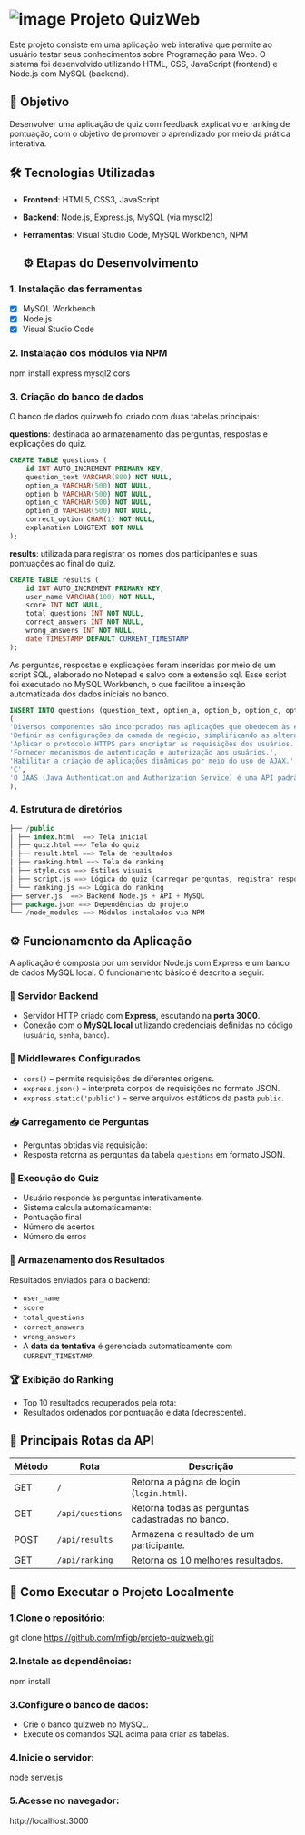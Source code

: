 #  ![image](https://github.com/user-attachments/assets/a6d74faf-3c5b-4f47-946c-2e376bb2b4b2)  Projeto QuizWeb
Este projeto consiste em uma aplicação web interativa que permite ao usuário testar seus conhecimentos sobre Programação para Web. O sistema foi desenvolvido utilizando HTML, CSS, JavaScript (frontend) e Node.js com MySQL (backend).


## 🎯 Objetivo
Desenvolver uma aplicação de quiz com feedback explicativo e ranking de pontuação, com o objetivo de promover o aprendizado por meio da prática interativa.

## 🛠️ Tecnologias Utilizadas

- **Frontend**: HTML5, CSS3, JavaScript  
- **Backend**: Node.js, Express.js, MySQL (via mysql2)  
- **Ferramentas**: Visual Studio Code, MySQL Workbench, NPM  

 
    ## ⚙️ Etapas do Desenvolvimento

### 1. Instalação das ferramentas

- [x] MySQL Workbench
- [x] Node.js
- [x] Visual Studio Code

### 2. Instalação dos módulos via NPM 

npm install express mysql2 cors

### 3. Criação do banco de dados

O banco de dados quizweb foi criado com duas tabelas principais:

**questions**: destinada ao armazenamento das perguntas, respostas e explicações do quiz.

```sql
CREATE TABLE questions (
    id INT AUTO_INCREMENT PRIMARY KEY,
    question_text VARCHAR(800) NOT NULL,
    option_a VARCHAR(500) NOT NULL,
    option_b VARCHAR(500) NOT NULL,
    option_c VARCHAR(500) NOT NULL,
    option_d VARCHAR(500) NOT NULL,
    correct_option CHAR(1) NOT NULL,
    explanation LONGTEXT NOT NULL
);
``` 

**results**: utilizada para registrar os nomes dos participantes e suas pontuações ao final do quiz.
```sql
CREATE TABLE results (
    id INT AUTO_INCREMENT PRIMARY KEY,
    user_name VARCHAR(100) NOT NULL,
    score INT NOT NULL,
    total_questions INT NOT NULL,
    correct_answers INT NOT NULL,
    wrong_answers INT NOT NULL,
    date TIMESTAMP DEFAULT CURRENT_TIMESTAMP
);
```

As perguntas, respostas e explicações foram inseridas por meio de um script SQL, elaborado no Notepad e salvo com a extensão sql. Esse script foi executado no MySQL Workbench, o que facilitou a inserção automatizada dos dados iniciais no banco.

```sql
INSERT INTO questions (question_text, option_a, option_b, option_c, option_d, correct_option, explanation) VALUES
(
'Diversos componentes são incorporados nas aplicações que obedecem às especificações JEE. Com relação à função do serviço JAAS, assinale a alternativa CORRETA:',
'Definir as configurações da camada de negócio, simplificando as alterações no layout.',
'Aplicar o protocolo HTTPS para encriptar as requisições dos usuários.',
'Fornecer mecanismos de autenticação e autorização aos usuários.',
'Habilitar a criação de aplicações dinâmicas por meio do uso de AJAX.',
'C',
'O JAAS (Java Authentication and Authorization Service) é uma API padrão do Java que faz parte da plataforma JEE (Java Enterprise Edition). Sua principal função é exatamente prover um framework robusto para autenticação e autorização dentro de aplicações Java. Permite integração com bancos de dados, LDAP, entre outros.'
),
```


### 4. Estrutura de diretórios

```sql
├── /public
│ ├── index.html  ==> Tela inicial
│ ├── quiz.html ==> Tela do quiz
│ ├── result.html ==> Tela de resultados
│ ├── ranking.html ==> Tela de ranking
│ ├── style.css ==> Estilos visuais
│ ├── script.js ==> Lógica do quiz (carregar perguntas, registrar respostas e calcular pontuação)
│ └── ranking.js ==> Lógica do ranking
├── server.js  ==> Backend Node.js + API + MySQL
├── package.json ==> Dependências do projeto
└── /node_modules ==> Módulos instalados via NPM
```

## ⚙️ Funcionamento da Aplicação

A aplicação é composta por um servidor Node.js com Express e um banco de dados MySQL local. O funcionamento básico é descrito a seguir:

### 🔌 Servidor Backend

- Servidor HTTP criado com **Express**, escutando na **porta 3000**.
- Conexão com o **MySQL local** utilizando credenciais definidas no código (`usuário`, `senha`, `banco`).

### 🔧 Middlewares Configurados

- `cors()` – permite requisições de diferentes origens.
- `express.json()` – interpreta corpos de requisições no formato JSON.
- `express.static('public')` – serve arquivos estáticos da pasta `public`.

### 📥 Carregamento de Perguntas

- Perguntas obtidas via requisição:
- Resposta retorna as perguntas da tabela `questions` em formato JSON.

### 🧠 Execução do Quiz

- Usuário responde às perguntas interativamente.
- Sistema calcula automaticamente:
- Pontuação final
- Número de acertos
- Número de erros

### 💾 Armazenamento dos Resultados

 Resultados enviados para o backend:
- `user_name`
- `score`
- `total_questions`
- `correct_answers`
- `wrong_answers`
- A **data da tentativa** é gerenciada automaticamente com `CURRENT_TIMESTAMP`.

### 🏆 Exibição do Ranking

  - Top 10 resultados recuperados pela rota:
  - Resultados ordenados por pontuação e data (decrescente).


## 📡 Principais Rotas da API

| Método | Rota             | Descrição |
|--------|------------------|-----------|
| GET    | `/`              | Retorna a página de login (`login.html`). |
| GET    | `/api/questions` | Retorna todas as perguntas cadastradas no banco. |
| POST   | `/api/results`   | Armazena o resultado de um participante. |
| GET    | `/api/ranking`   | Retorna os 10 melhores resultados. |

## 🚀 Como Executar o Projeto Localmente

### 1.Clone o repositório:

git clone https://github.com/mfigb/projeto-quizweb.git

### 2.Instale as dependências:

npm install

### 3.Configure o banco de dados:

- Crie o banco quizweb no MySQL.
- Execute os comandos SQL acima para criar as tabelas.

### 4.Inicie o servidor:

node server.js

### 5.Acesse no navegador:

http://localhost:3000









